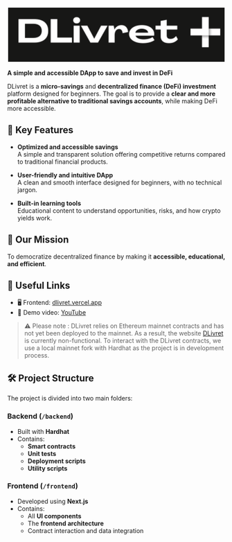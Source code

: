 <p align="center">
  <img src="frontend/public/LogoBlancBackgrounded.png" alt="DLivret Logo" width="500"/>
</p>

**A simple and accessible DApp to save and invest in DeFi**

DLivret is a **micro-savings** and **decentralized finance (DeFi) investment** platform designed for beginners. The goal is to provide a **clear and more profitable alternative to traditional savings accounts**, while making DeFi more accessible.

## 🚀 Key Features

- **Optimized and accessible savings**  
  A simple and transparent solution offering competitive returns compared to traditional financial products.

- **User-friendly and intuitive DApp**  
  A clean and smooth interface designed for beginners, with no technical jargon.

- **Built-in learning tools**  
  Educational content to understand opportunities, risks, and how crypto yields work.

## 🎯 Our Mission

To democratize decentralized finance by making it **accessible, educational, and efficient**.

## 🔗 Useful Links

- 🖥️ Frontend: [dlivret.vercel.app](https://dlivret.vercel.app/)
- 🎥 Demo video: [YouTube](https://youtu.be/t7KX3Yd_nlI)

> ⚠️ Please note : DLivret relies on Ethereum mainnet contracts and has not yet been deployed to the mainnet. As a result, the website [DLivret](https://dlivret.vercel.app/) is currently non-functional. To interact with the DLivret contracts, we use a local mainnet fork with Hardhat as the project is in development process.

## 🛠️ Project Structure

The project is divided into two main folders:

### Backend (`/backend`)

- Built with **Hardhat**
- Contains:
  - **Smart contracts**
  - **Unit tests**
  - **Deployment scripts**
  - **Utility scripts**

### Frontend (`/frontend`)

- Developed using **Next.js**
- Contains:
  - All **UI components**
  - The **frontend architecture**
  - Contract interaction and data integration


